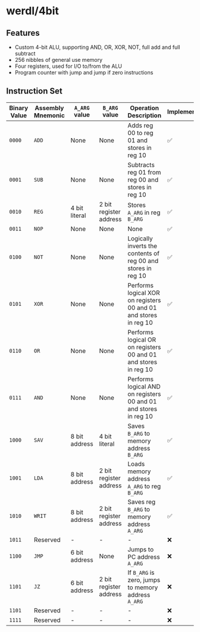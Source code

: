 # werdl/4bit
## Features
- Custom 4-bit ALU, supporting AND, OR, XOR, NOT, full add and full subtract
- 256 nibbles of general use memory
- Four registers, used for I/O to/from the ALU
- Program counter with jump and jump if zero instructions
## Instruction Set
| Binary Value | Assembly Mnemonic | `A_ARG` value | `B_ARG` value | Operation Description | Implemented |
|-             |-                  |-               |-              | -                     | -         |
|`0000`| `ADD` | None | None | Adds reg 00 to reg 01 and stores in reg 10 | ✅ |
|`0001`| `SUB` | None | None | Subtracts reg 01 from reg 00 and stores in reg 10 | ✅ |
|`0010`| `REG` | 4 bit literal | 2 bit register address | Stores `A_ARG` in reg `B_ARG`| ✅ |
|`0011`| `NOP` | None | None | None | ✅ |
|`0100`| `NOT` | None | None | Logically inverts the contents of reg 00 and stores in reg 10 | ✅ |
|`0101`| `XOR` | None | None | Performs logical XOR on registers 00 and 01 and stores in reg 10 | ✅ |
|`0110`| `OR` | None | None | Performs logical OR on registers 00 and 01 and stores in reg 10 | ✅ |
|`0111`| `AND` | None | None | Performs logical AND on registers 00 and 01 and stores in reg 10 | ✅ |
|`1000`| `SAV` | 8 bit address | 4 bit literal | Saves `B_ARG` to memory address `B_ARG`| ✅ |
|`1001`| `LDA` | 8 bit address | 2 bit register address | Loads memory address `A_ARG` to reg `B_ARG`| ✅ |
|`1010`| `WRIT` | 8 bit address | 2 bit register address | Saves reg `B_ARG` to memory address `A_ARG` | ✅ |
| `1011`| Reserved | - | - | - | ❌ |
| `1100`| `JMP` | 6 bit address | None | Jumps to PC address `A_ARG`| ❌ |
| `1101`| `JZ` | 6 bit address | 2 bit register address | If `B_ARG` is zero, jumps to memory address `A_ARG`| ❌ |
| `1101`| Reserved | - | - | -| ❌ |
| `1111`| Reserved | - | - | -| ❌ |
